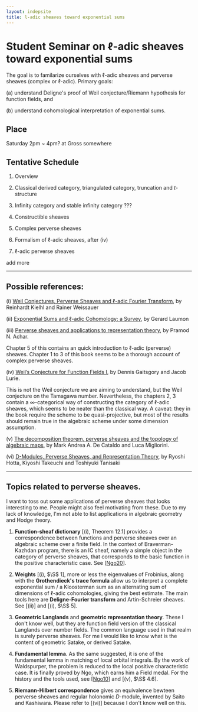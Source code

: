 ```yaml
---
layout: indepsite
title: l-adic sheaves toward exponential sums
---
```


# Student Seminar on $\ell$-adic sheaves toward exponential sums


The goal is to familarize ourselves with $\ell$-adic sheaves and perverse sheaves (complex or $\ell$-adic). Primary goals: 

(a) understand Deligne's proof of Weil conjecture/Riemann hypothesis for function fields, and

(b) understand cohomological interpretation of exponential sums.

## Place

Saturday 2pm ~ 4pm? at Gross somewhere


## Tentative Schedule

1. Overview

2. Classical derived category, triangulated category, truncation and $t$-structure

3. Infinity category and stable infinity category ???

4. Constructible sheaves

5. Complex perverse sheaves

6. Formalism of $\ell$-adic sheaves, after (iv)

7. $\ell$-adic perverse sheaves

add more

---
## Possible references:

(i)   [Weil Conjectures, Perverse Sheaves and $\ell$-adic Fourier Transform](https://link.springer.com/book/10.1007/978-3-662-04576-3), by Reinhardt Kielhl and Rainer Weissauer

(ii)  [Exponential Sums and $\ell$-adic Cohomology: a Survey](https://link.springer.com/article/10.1007/s11856-000-1278-6), by Gerard Laumon

(iii) [Perverse sheaves and applications to representation theory](https://bookstore.ams.org/surv-258/), by Pramod N. Achar.

Chapter 5 of this contains an quick introduction to $\ell$-adic (perverse) sheaves. Chapter 1 to 3 of this book seems to be a thorough account of complex perverse sheaves.

(iv)  [Weil’s Conjecture for Function Fields I](https://people.math.harvard.edu/~lurie/papers/tamagawa-abridged.pdf), by Dennis Gaitsgory and Jacob Lurie.

This is not the Weil conjecture we are aiming to understand, but the Weil conjecture on the Tamagawa number. Nevertheless, the chapters 2, 3 contain a $\infty$-categorical way of constructing the category of $\ell$-adic sheaves, which seems to be neater than the classical way. A caveat: they in the book require the scheme to be quasi-projective, but most of the results should remain true in the algebraic scheme under some dimension assumption.

(v) [The decomposition theorem, perverse sheaves and the topology of algebraic maps](https://www.ams.org/journals/bull/2009-46-04/S0273-0979-09-01260-9/S0273-0979-09-01260-9.pdf), by Mark Andrea A. De Cataldo and Luca Migliorini.

(vi) [D-Modules, Perverse Sheaves, and Representation Theory](https://link.springer.com/book/10.1007/978-0-8176-4523-6), by Ryoshi Hotta, Kiyoshi Takeuchi and Toshiyuki Tanisaki

---
## Topics related to perverse sheaves.

I want to toss out some applications of perverse sheaves that looks interesting to me. People might also feel motivating from these. Due to my lack of knowledge, I'm not able to list applications in algebraic geometry and Hodge theory.

1. **Function-sheaf dictionary** [(i), Theorem 12.1] provides a correspondence between functions and perverse sheaves over an algebraic scheme over a finite field. In the context of Braverman-Kazhdan program, there is an IC sheaf, namely a simple object in the category of perverse sheaves, that corresponds to the basic function in the positive characteristic case. See [[Ngo20](https://www.math.uchicago.edu/~ngo/takagi.pdf)].

2. **Weights** [(i), $\S$ 1], more or less the eigenvalues of Frobinius, along with the **Grothendieck's trace formula** allow us to interpret a complete exponential sum / a Kloosterman sum  as an alternating sum of dimensions of $\ell$-adic cohomologies, giving the best estimate. The main tools here are **Deligne-Fourier transform** and Artin-Schreier sheaves. See [(ii)] and [(i), $\S$ 5].
 
3. **Geometric Langlands** and **geometric representation theory**. These I don't know well, but they are function field version of the classical Langlands over number fields. The common language used in that realm is surely perverse sheaves. For me I would like to know what is the content of geometric Satake, or derived Satake.

4. **Fundamental lemma**. As the same suggested, it is one of the fundamental lemma in matching of local orbital integrals. By the work of Waldspurper, the problem is reduced to the local positive characteristic case. It is finally proved by Ngo, which earns him a Field medal. For the history and the tools used, see [[Ngo10](https://www.math.uchicago.edu/~ngo/ICM.pdf)] and [(v), $\S$ 4.6].

5. **Riemann-Hilbert correspondence** gives an equivalence bewteen perverse sheaves and regular holonomic $D$-module, invented by Saito and Kashiwara. Please refer to [(vi)] because I don't know well on this.

